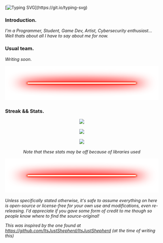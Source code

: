 [![Typing SVG](https://readme-typing-svg.herokuapp.com?color=F7F7F7&lines=What+am+I%3F;I'm+an+analytical+leader...;I'm+a+developer...;I'm+a+night+owl...;I'm+the+solution+to+your+problems!)](https://git.io/typing-svg)

<body>

### Introduction.
<p align="center">
  <p><i>I'm a Programmer, Student, Game Dev, Artist, Cybersecurity enthusiast...
  Well thats about all I have to say about me for now.</i>

### Usual team.
<p align="center">
  <p><i>Writing soon.</i>

<!-- Divider -->
  <p align="center">
  <img src="https://github.com/marvhus/marvhus/blob/master/Gallery/neon-line-red.png" width="850" height="112" /></p>

### Streak && Stats.
<!-- This is for the fire-streak -->
<p align="center">
<img src="https://github-readme-streak-stats.herokuapp.com?user=marvhus&theme=dark&currStreakNum=CC6818&fire=CC2424&currStreakLabel=888888&dates=FFFFFF&background=000000&ring=FFFFFF&stroke=DD2727&sideNums=FFFFFF&sideLabels=888888&border=FFFFFF">
</a>
<!-- This is for the stats -->
<p align="center">
<img src="https://github-readme-stats.vercel.app/api?username=marvhus&count_private=true&show_icons=true&title_color=ffffff&icon_color=CC2424&text_color=888888FF&bg_color=000000"">
</a>
<!-- This is for the content-written -->
<p align="center">
<img src="https://github-readme-stats.vercel.app/api/top-langs/?username=marvhus&title_color=ffffff&icon_color=CC2424&text_color=888888FF&bg_color=000000">

<p align="center">
<i>Note that these stats may be off because of libraries used</i>
</a>
</p>
<!-- Divider -->
  <p align="center">
  <img src="https://github.com/marvhus/marvhus/blob/master/Gallery/neon-line-red.png" width="850" height="112" /></p>

<i>Unless specifically stated otherwise, it's safe to assume everything on here is open-source or license-free for your own use and modifications, even re-releasing.
  I'd appreciate if you gave some form of credit to me though so people know where to find the source-original! </i>

<i>This was inspired by the one found at https://github.com/ItsJustShepherd/ItsJustShepherd (at the time of writing this)</i>

</body>
